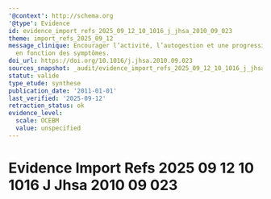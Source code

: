 ```yaml
---
'@context': http://schema.org
'@type': Evidence
id: evidence_import_refs_2025_09_12_10_1016_j_jhsa_2010_09_023
theme: import_refs_2025_09_12
message_clinique: Encourager l’activité, l’autogestion et une progression graduée
  en fonction des symptômes.
doi_url: https://doi.org/10.1016/j.jhsa.2010.09.023
sources_snapshot: _audit/evidence_import_refs_2025_09_12_10_1016_j_jhsa_2010_09_023.json
statut: valide
type_etude: synthese
publication_date: '2011-01-01'
last_verified: '2025-09-12'
retraction_status: ok
evidence_level:
  scale: OCEBM
  value: unspecified
---
```

# Evidence Import Refs 2025 09 12 10 1016 J Jhsa 2010 09 023

